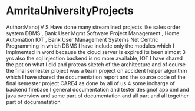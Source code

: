 # AmritaUniversityProjects

Author:Manoj V S
Have done many streamlined projects like sales order system DBMS , Bank User Mgmt Software Project Management , Home Automation IOT , Bank User Management Systems Net Centric Programming
in which DBMS I have include only the modules which I implmented in word because the cloud server is expired  its been almost 3 yrs also the sql injection backend is no more available, IOT I have shared the ppt on what I did
and proteas sketch of the architecture and of course the final semester project  was a team project on accident helper algorithm which I have shared the documentation report and the source code  of the final semester project CARE4 as done by all of us 4 some incharge of backend firebase I general documentation and tester designof  app xml and java overview and some part of documentation and all part and all together part of documnetation
